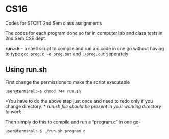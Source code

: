 # CS16 
Codes for STCET 2nd Sem class assignments

The codes for each program done so far in computer lab and class tests in 2nd Sem CSE dept.


**run.sh** – a shell script to compile and run a c code in one go without having to type 
`gcc prog.c -o prog.out`
and `./prog.out` seperately


Using run.sh
-------------------

First change the permissions to make the script executable

`user@terminal:~$ chmod 744 run.sh`

*You have to do the above step just once and need to redo only if you change directory. *
*run.sh file should be present in your working directory to work*

Then simply do this to compile and run a “program.c” in one go-

`user@terminal:~$ ./run.sh program.c`
